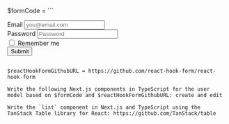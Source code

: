 $formCode = ```
<div class="mx-auto max-w-xl">
  <form action="" class="space-y-5">
    <div>
      <label for="example1" class="mb-1 block text-sm font-medium text-gray-700">Email</label>
      <input type="email" id="example1" class="block w-full rounded-md border-gray-300 shadow-sm focus:border-primary-400 focus:ring focus:ring-primary-200 focus:ring-opacity-50 disabled:cursor-not-allowed disabled:bg-gray-50 disabled:text-gray-500" placeholder="you@email.com" />
    </div>
    <div>
      <label for="example2" class="mb-1 block text-sm font-medium text-gray-700">Password</label>
      <input type="password" id="example2" class="block w-full rounded-md border-gray-300 shadow-sm focus:border-primary-400 focus:ring focus:ring-primary-200 focus:ring-opacity-50 disabled:cursor-not-allowed disabled:bg-gray-50 disabled:text-gray-500" placeholder="Password" />
    </div>
    <div class="flex items-center space-x-2">
      <input type="checkbox" id="example3" class="h-4 w-4 rounded border-gray-300 text-primary-600 shadow-sm focus:border-primary-300 focus:ring focus:ring-primary-200 focus:ring-opacity-50 focus:ring-offset-0 disabled:cursor-not-allowed disabled:text-gray-400" />
      <label for="example3" class="text-sm font-medium text-gray-700">Remember me</label>
    </div>
    <button type="button" class="rounded-lg border border-primary-500 bg-primary-500 px-5 py-2.5 text-center text-sm font-medium text-white shadow-sm transition-all hover:border-primary-700 hover:bg-primary-700 focus:ring focus:ring-primary-200 disabled:cursor-not-allowed disabled:border-primary-300 disabled:bg-primary-300">Submit</button>
  </form>
</div>

```

$reactHookFormGithubURL = https://github.com/react-hook-form/react-hook-form

Write the following Next.js components in TypeScript for the user model based on $formCode and $reactHookFormGithubURL: create and edit

Write the `list` component in Next.js and TypeScript using the TanStack Table library for React: https://github.com/TanStack/table

